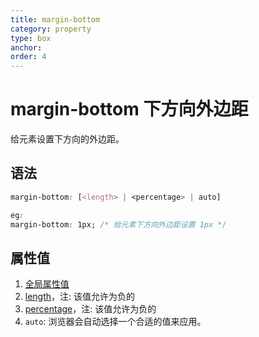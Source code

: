 ```yaml
---
title: margin-bottom
category: property
type: box
anchor:
order: 4
---
```


# margin-bottom 下方向外边距

给元素设置下方向的外边距。

## 语法

```css
margin-bottom: [<length> | <percentage> | auto]

eg:
margin-bottom: 1px; /* 给元素下方向外边距设置 1px */
```

## 属性值

1. [全局属性值](/front-end/CSS/values#anchor-值类型)
1. [length](/front-end/CSS/values#anchor-值类型)，注: 该值允许为负的
1. [percentage](/front-end/CSS/values#anchor-值类型)，注: 该值允许为负的
1. `auto`: 浏览器会自动选择一个合适的值来应用。
